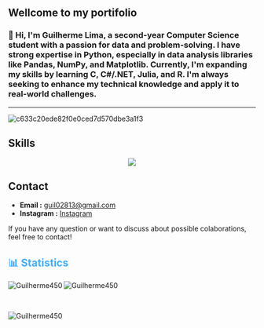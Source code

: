 ## Wellcome to my portifolio

### 👋 Hi, I'm Guilherme Lima, a second-year Computer Science student with a passion for data and problem-solving. I have strong expertise in Python, especially in data analysis libraries like Pandas, NumPy, and Matplotlib. Currently, I'm expanding my skills by learning C, C#/.NET, Julia, and R. I'm always seeking to enhance my technical knowledge and apply it to real-world challenges.
---
![c633c20ede82f0e0ced7d570dbe3a1f3](https://i.giphy.com/media/v1.Y2lkPTc5MGI3NjExcGl2eTNmb2lmZmhhc21paTBma2RpMDQyeDFldGI3bHM5eHIxMTZ6ZCZlcD12MV9pbnRlcm5hbF9naWZfYnlfaWQmY3Q9Zw/RMwgs5kZqkRyhF24KK/giphy.gif)
## Skills
<p align="center">
  <a href="https://skillicons.dev">
    <img src="https://skillicons.dev/icons?i=py,cs,c,git,dotnet,github,r,julia," />
  </a>
</p>

## Contact
- **Email :** [guil02813@gmail.com](mailto:guil02813@gmail.com)
- **Instagram :** [Instagram](https://www.instagram.com/guilhermel65?igsh=MWtudnp5OTYyNnM4bg==)

If you have any question or want to discuss about possible colaborations, feel free to contact!

<h2 style="color: #44AEFB">📊 Statistics</h2>
<!-- ![stats_banner](https://user-images.githubusercontent.com/78341798/194534778-d662496c-ae00-4e8d-ae9b-b90912054e7f.gif) -->

<!-- Begin Stats Cards -->
<!-- Resources:  -->
<!-- Github & Languages Stats: https://github.com/anuraghazra/github-readme-stats --> 
<!-- Streak Stats: https://github.com/denvercoder1/github-readme-streak-stats -->
<!-- Change the value after ?username= to your GitHub username. -->

<p><img align="left" src="https://github-readme-stats.vercel.app/api?username=Guilherme450&hide=stars&count_private=true&show_icons=true&theme=algolia&border_radius=20" alt="Guilherme450" /></p>

<p><img align="center" src="https://github-readme-stats.vercel.app/api/top-langs/?username=Guilherme450&layout=compact&show_icons=true&theme=algolia&border_radius=20" alt="Guilherme450" /></p>
<br>
<p><img align="center" src="https://streak-stats.demolab.com?user=Guilherme450&count_private=true&theme=algolia&border_radius=20" alt="Guilherme450" /></p>
